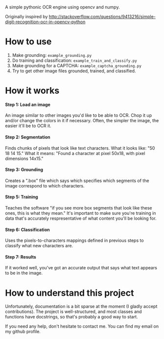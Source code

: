 A simple pythonic OCR engine using opencv and numpy.

Originally inspired by
http://stackoverflow.com/questions/9413216/simple-digit-recognition-ocr-in-opencv-python

How to use
==========

1. Make grounding: `example_grounding.py`
2. Do training and classification: `example_train_and_classify.py`
3. Make grounding for a CAPTCHA: `example_captcha_grounding.py`
4. Try to get other image files grounded, trained, and classified.

How it works
==================

#### Step 1: Load an image

An image similar to other images you'd like to be able to OCR. Chop it up and/or change the colors in it if necessary. Often, the simpler the image, the easier it'll be to OCR it.

#### Step 2: Segmentation

Finds chunks of pixels that look like text characters. What it looks like: "50 18 14 15." What it means: "Found a character at pixel 50x18, with pixel dimensions 14x15."

#### Step 3: Grounding

Creates a ".box" file which says which specifies which segments of the image correspond to which characters.

#### Step 5: Training

Teaches the software "if you see more box segments that look like these ones, this is what they mean." It's important to make sure you're training in data that's accurately respresentative of what content you'll be looking for.

#### Step 6: Classification

Uses the pixels-to-characters mappings defined in previous steps to classify what new characters are.

#### Step 7: Results

If it worked well, you've got an accurate output that says what text appears to be in the image.

How to understand this project
==============================

Unfortunately, documentation is a bit sparse at the moment (I 
gladly accept contributions).
The project is well-structured, and most classes and functions have 
docstrings, so that's probably a good way to start.

If you need any help, don't hesitate to contact me. You can find my 
email on my github profile.

